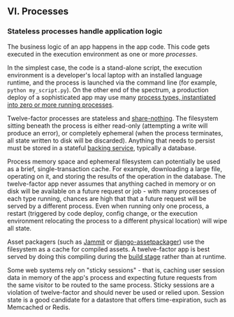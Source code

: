 ## VI. Processes
### Stateless processes handle application logic

The business logic of an app happens in the app code.  This code gets executed in the execution environment as one or more *processes*.

In the simplest case, the code is a stand-alone script, the execution environment is a developer's local laptop with an installed language runtime, and the process is launched via the command line (for example, `python my_script.py`).  On the other end of the spectrum, a production deploy of a sophisticated app may use many [process types, instantiated into zero or more running processes](/concurrency).

Twelve-factor processes are stateless and [share-nothing](http://en.wikipedia.org/wiki/Shared_nothing_architecture).  The filesystem sitting beneath the process is either read-only (attempting a write will produce an error), or completely ephemeral (when the process terminates, all state written to disk will be discarded).  Anything that needs to persist must be stored in a stateful [backing service](/backing-services), typically a database.

Process memory space and ephemeral filesystem can potentially be used as a brief, single-transaction cache.  For example, downloading a large file, operating on it, and storing the results of the operation in the database.  The twelve-factor app never assumes that anything cached in memory or on disk will be available on a future request or job - with many processes of each type running, chances are high that that a future request will be served by a different process.  Even when running only one process, a restart (triggered by code deploy, config change, or the execution environment relocating the process to a different physical location) will wipe all state.

Asset packagers (such as [Jammit](http://documentcloud.github.com/jammit/) or [django-assetpackager](http://code.google.com/p/django-assetpackager/)) use the filesystem as a cache for compiled assets.  A twelve-factor app is best served by doing this compiling during the [build stage](/build-release-run) rather than at runtime.

Some web systems rely on "sticky sessions" - that is, caching user session data in memory of the app's process and expecting future requests from the same visitor to be routed to the same process.  Sticky sessions are a violation of twelve-factor and should never be used or relied upon.  Session state is a good candidate for a datastore that offers time-expiration, such as Memcached or Redis.

